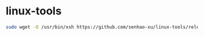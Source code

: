 # linux-tools

```bash
sudo wget -O /usr/bin/xsh https://github.com/senhao-xu/linux-tools/releases/download/latest/linux-tools && sudo chmod -R 777 /usr/bin/xsh
```
